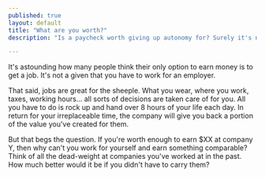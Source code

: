 ```yaml
---
published: true
layout: default
title: "What are you worth?"
description: "Is a paycheck worth giving up autonomy for? Surely it's not the only way to earn a crust. And don't call me Shirley!"

---
```


It's astounding how many people think their only option to earn money is to get a job. It's not a given that you have to work for an employer.

That said, jobs are great for the sheeple. What you wear, where you work, taxes, working hours... all sorts of decisions are taken care of for you. All you have to do is rock up and hand over 8 hours of your life each day. In return for your irreplaceable time, the company will give you back a portion of the value you've created for them.

But that begs the question. If you're worth enough to earn $XX at company Y, then why can't you work for yourself and earn something comparable? Think of all the dead-weight at companies you've worked at in the past. How much better would it be if you didn't have to carry them?

